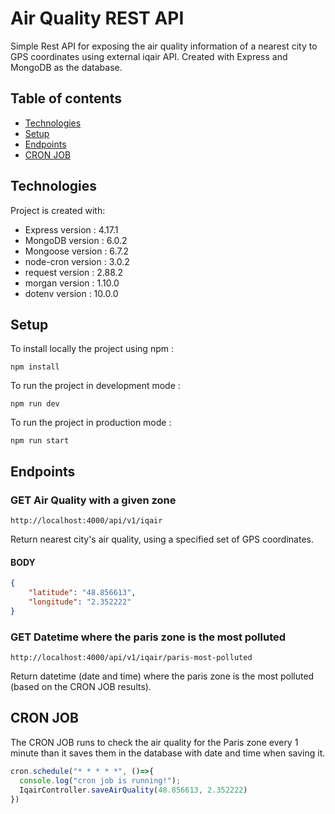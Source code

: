 # Air Quality REST API
Simple Rest API for exposing the air quality information of a nearest city to GPS coordinates using external iqair API. Created with Express and MongoDB as the database.

## Table of contents
* [Technologies](#technologies)
* [Setup](#setup)
* [Endpoints](#endpoints)
* [CRON JOB](#cron-job)

## Technologies
Project is created with:
* Express version : 4.17.1
* MongoDB version : 6.0.2
* Mongoose version : 6.7.2
* node-cron version : 3.0.2
* request version : 2.88.2
* morgan version : 1.10.0
* dotenv version : 10.0.0

## Setup
To install locally the project using npm : 
```
npm install
```

To run the project in development mode :
```
npm run dev
```

To run the project in production mode :
```
npm run start
```

## Endpoints

### GET Air Quality with a given zone
```
http://localhost:4000/api/v1/iqair
```
Return nearest city's air quality, using a specified set of GPS coordinates.

#### BODY
```json
{
    "latitude": "48.856613",
    "longitude": "2.352222"
}
```

### GET Datetime where the paris zone is the most polluted
```
http://localhost:4000/api/v1/iqair/paris-most-polluted
```
Return datetime (date and time) where the paris zone is the most polluted (based on the CRON JOB results).

## CRON JOB
The CRON JOB runs to check the air quality for the Paris zone every 1 minute than it saves them in the
database with date and time when saving it.
```javascript
cron.schedule("* * * * *", ()=>{
  console.log("cron job is running!");
  IqairController.saveAirQuality(48.856613, 2.352222)
})
```